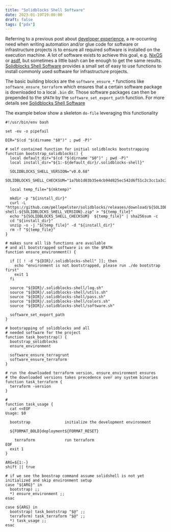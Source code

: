 ```yaml
---
title: "Solidblocks Shell Software"
date: 2023-01-19T19:00:00
draft: false
tags: ["pdx"]
---
```


Referring to a previous post about [developer experience](/posts/project-developer-experience-do-file/), a re-occurring need when writing automation and/or glue code for software or infrastructure projects is to ensure all required software is installed on the execution machine. 
A lot of software exists to achieve this goal, e.g. [NixOS](https://nixos.org/) or [asdf](https://asdf-vm.com/), but sometimes a little bash can be enough to get the same results. [Solidblocks Shell Software](https://pellepelster.github.io/solidblocks/shell/software/) provides a small set of easy to use functions to install commonly used software for infrastructure projects.

The basic building blocks are the `software_ensure_*` functions like `software_ensure_terraform` which ensures that a certain software package is downloaded to a local `.bin` dir. Those software packages can then be prepended to the `$PATH` by the `software_set_export_path` function. For more details see [Solidblocks Shell Software](https://pellepelster.github.io/solidblocks/shell/software/)

The example below show a skeleton `do-file` leveraging this functionality

```shell
#!/usr/bin/env bash

set -eu -o pipefail

DIR="$(cd "$(dirname "$0")" ; pwd -P)"

# self contained function for initial solidblocks bootstrapping
function bootstrap_solidblocks() {
  local default_dir="$(cd "$(dirname "$0")" ; pwd -P)"
  local install_dir="${1:-${default_dir}/.solidblocks-shell}"

  SOLIDBLOCKS_SHELL_VERSION="v0.0.68"
  SOLIDBLOCKS_SHELL_CHECKSUM="1a7bb1d03b35e4cb94d825ec542d6f51c2c3cc1a3c387b0dea61eb4be32760a7"

  local temp_file="$(mktemp)"

  mkdir -p "${install_dir}"
  curl -L "https://github.com/pellepelster/solidblocks/releases/download/${SOLIDBLOCKS_SHELL_VERSION}/solidblocks-shell-${SOLIDBLOCKS_SHELL_VERSION}.zip" > "${temp_file}"
  echo "${SOLIDBLOCKS_SHELL_CHECKSUM}  ${temp_file}" | sha256sum -c
  cd "${install_dir}"
  unzip -o -j "${temp_file}" -d "${install_dir}"
  rm -f "${temp_file}"
}

# makes sure all lib functions are available
# and all bootstrapped software is on the $PATH
function ensure_environment() {

  if [[ ! -d "${DIR}/.solidblocks-shell" ]]; then
    echo "environment is not bootstrapped, please run ./do bootstrap first"
    exit 1
  fi

  source "${DIR}/.solidblocks-shell/log.sh"
  source "${DIR}/.solidblocks-shell/utils.sh"
  source "${DIR}/.solidblocks-shell/pass.sh"
  source "${DIR}/.solidblocks-shell/colors.sh"
  source "${DIR}/.solidblocks-shell/software.sh"

  software_set_export_path
}

# bootsrapping of solidblocks and all
# needed software for the project
function task_bootstrap() {
  bootstrap_solidblocks
  ensure_environment

  software_ensure_terragrunt
  software_ensure_terraform
}

# run the downloaded terraform version, ensure_environment ensures
# the downloaded versions takes precedence over any system binaries
function task_terraform {
  terraform -version
}

#
function task_usage {
  cat <<EOF
Usage: $0

  bootstrap               initialize the development environment

  ${FORMAT_BOLD}deployment${FORMAT_RESET}

    terraform             run terraform
EOF
  exit 1
}

ARG=${1:-}
shift || true

# if we see the boostrap command assume solidshell is not yet initialized and skip environment setup
case "${ARG}" in
  bootstrap) ;;
  *) ensure_environment ;;
esac

case ${ARG} in
  bootstrap) task_bootstrap "$@" ;;
  terraform) task_terraform "$@" ;;
  *) task_usage ;;
esac
```